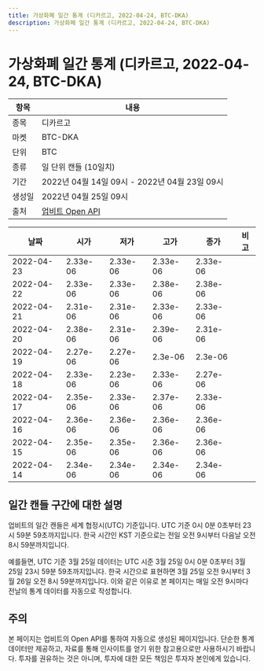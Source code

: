```yaml
---
title: 가상화폐 일간 통계 (디카르고, 2022-04-24, BTC-DKA)
description: 가상화폐 일간 통계 (디카르고, 2022-04-24, BTC-DKA)
---
```



가상화폐 일간 통계 (디카르고, 2022-04-24, BTC-DKA)
===

|항목|내용|
|--|--|
|종목|디카르고|
|마켓|BTC-DKA|
|단위|BTC|
|종류|일 단위 캔들 (10일치)|
|기간|2022년 04월 14일 09시 - 2022년 04월 23일 09시|
|생성일|2022년 04월 25일 09시|
|출처|[업비트 Open API](https://docs.upbit.com)|


|날짜|시가|저가|고가|종가|비고|
|--|--|--|--|--|--|
|2022-04-23|2.33e-06|2.33e-06|2.33e-06|2.33e-06|    |
|2022-04-22|2.33e-06|2.33e-06|2.38e-06|2.38e-06|    |
|2022-04-21|2.31e-06|2.31e-06|2.33e-06|2.33e-06|    |
|2022-04-20|2.38e-06|2.31e-06|2.39e-06|2.31e-06|    |
|2022-04-19|2.27e-06|2.27e-06|2.3e-06|2.3e-06|    |
|2022-04-18|2.33e-06|2.23e-06|2.33e-06|2.27e-06|    |
|2022-04-17|2.35e-06|2.33e-06|2.37e-06|2.33e-06|    |
|2022-04-16|2.36e-06|2.36e-06|2.36e-06|2.36e-06|    |
|2022-04-15|2.35e-06|2.35e-06|2.36e-06|2.36e-06|    |
|2022-04-14|2.34e-06|2.34e-06|2.34e-06|2.34e-06|    |


일간 캔들 구간에 대한 설명
---


업비트의 일간 캔들은 세계 협정시(UTC) 기준입니다. 
UTC 기준 0시 0분 0초부터 23시 59분 59초까지입니다. 
한국 시간인 KST 기준으로는 전일 오전 9시부터 다음날 오전 8시 59분까지입니다. 


예를들면, UTC 기준 3월 25일 데이터는 UTC 시준 3월 25일 0시 0분 0초부터 3월 25일 23시 59분 59초까지입니다. 
한국 시간으로 표현하면 3월 25일 오전 9시부터 3월 26일 오전 8시 59분까지입니다. 
이와 같은 이유로 본 페이지는 매일 오전 9시마다 전날의 통계 데이터를 자동으로 작성합니다. 


주의
---


본 페이지는 업비트의 Open API를 통하여 자동으로 생성된 페이지입니다. 
단순한 통계 데이터만 제공하고, 자료를 통해 인사이트를 얻기 위한 참고용으로만 사용하시기 바랍니다. 
투자를 권유하는 것은 아니며, 투자에 대한 모든 책임은 투자자 본인에게 있습니다. 
